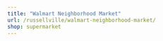 ```yaml
---
title: "Walmart Neighborhood Market"
url: /russellville/walmart-neighborhood-market/
shop: supermarket
---
```

